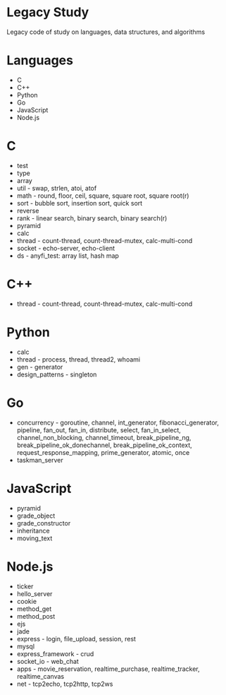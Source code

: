 # Legacy Study
Legacy code of study on languages, data structures, and algorithms

# Languages
- C 
- C++
- Python
- Go
- JavaScript
- Node.js

# C 
* test
* type
* array
* util - swap, strlen, atoi, atof
* math - round, floor, ceil, square, square root, square root(r) 
* sort - bubble sort, insertion sort, quick sort
* reverse
* rank - linear search, binary search, binary search(r)
* pyramid
* calc
* thread - count-thread, count-thread-mutex, calc-multi-cond
* socket - echo-server, echo-client
* ds - anyfi_test: array list, hash map

# C++
* thread - count-thread, count-thread-mutex, calc-multi-cond 

# Python
* calc
* thread - process, thread, thread2, whoami
* gen - generator
* design_patterns - singleton

# Go
* concurrency - goroutine, channel, int_generator, fibonacci_generator, pipeline, fan_out, fan_in, distribute, select, fan_in_select, channel_non_blocking, channel_timeout, break_pipeline_ng, break_pipeline_ok_donechannel, break_pipeline_ok_context, request_response_mapping, prime_generator, atomic, once
* taskman_server

# JavaScript
* pyramid
* grade_object
* grade_constructor
* inheritance
* moving_text

# Node.js
* ticker
* hello_server
* cookie
* method_get
* method_post
* ejs
* jade
* express - login, file_upload, session, rest
* mysql
* express_framework - crud
* socket_io - web_chat
* apps - movie_reservation, realtime_purchase, realtime_tracker, realtime_canvas
* net - tcp2echo, tcp2http, tcp2ws

